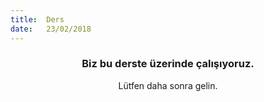 ```yaml
---
title:  Ders
date:   23/02/2018
---
```


### <center>Biz bu derste üzerinde çalışıyoruz.</center>
<center>Lütfen daha sonra gelin.</center>